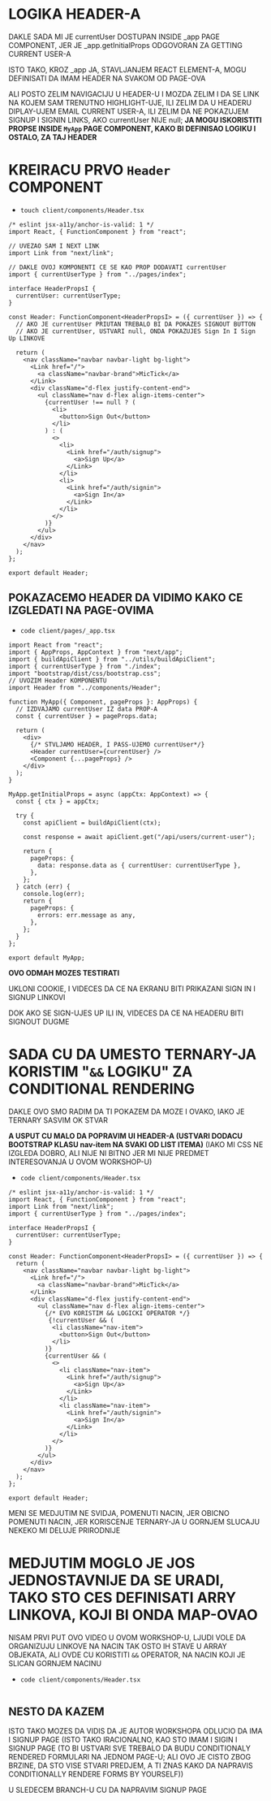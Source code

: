 # LOGIKA HEADER-A

DAKLE SADA MI JE currentUser DOSTUPAN INSIDE _app PAGE COMPONENT, JER JE _app.getInitialProps ODGOVORAN ZA GETTING CURRENT USER-A

ISTO TAKO, KROZ _app JA, STAVLJANJEM REACT ELEMENT-A, MOGU DEFINISATI DA IMAM HEADER NA SVAKOM OD PAGE-OVA

ALI POSTO ZELIM NAVIGACIJU U HEADER-U I MOZDA ZELIM I DA SE LINK NA KOJEM SAM TRENUTNO HIGHLIGHT-UJE, ILI ZELIM DA U HEADERU DIPLAY-UJEM EMAIL CURRENT USER-A, ILI ZELIM DA NE POKAZUJEM SIGNUP I SIGNIN LINKS, AKO currentUser NIJE null; **JA MOGU ISKORISTITI PROPSE INSIDE `MyApp` PAGE COMPONENT, KAKO BI DEFINISAO LOGIKU I OSTALO, ZA TAJ HEADER**

# KREIRACU PRVO `Header` COMPONENT

- `touch client/components/Header.tsx`

```tsx
/* eslint jsx-a11y/anchor-is-valid: 1 */
import React, { FunctionComponent } from "react";

// UVEZAO SAM I NEXT LINK
import Link from "next/link";

// DAKLE OVOJ KOMPONENTI CE SE KAO PROP DODAVATI currentUser
import { currentUserType } from "../pages/index";

interface HeaderPropsI {
  currentUser: currentUserType;
}

const Header: FunctionComponent<HeaderPropsI> = ({ currentUser }) => {
  // AKO JE currentUser PRIUTAN TREBALO BI DA POKAZES SIGNOUT BUTTON
  // AKO JE currentUser, USTVARI null, ONDA POKAZUJES Sign In I Sign Up LINKOVE

  return (
    <nav className="navbar navbar-light bg-light">
      <Link href="/">
        <a className="navbar-brand">MicTick</a>
      </Link>
      <div className="d-flex justify-content-end">
        <ul className="nav d-flex align-items-center">
          {currentUser !== null ? (
            <li>
              <button>Sign Out</button>
            </li>
          ) : (
            <>
              <li>
                <Link href="/auth/signup">
                  <a>Sign Up</a>
                </Link>
              </li>
              <li>
                <Link href="/auth/signin">
                  <a>Sign In</a>
                </Link>
              </li>
            </>
          )}
        </ul>
      </div>
    </nav>
  );
};

export default Header;
```

## POKAZACEMO HEADER DA VIDIMO KAKO CE IZGLEDATI NA PAGE-OVIMA

- `code client/pages/_app.tsx`

```tsx
import React from "react";
import { AppProps, AppContext } from "next/app";
import { buildApiClient } from "../utils/buildApiClient";
import { currentUserType } from "./index";
import "bootstrap/dist/css/bootstrap.css";
// UVOZIM Header KOMPONENTU
import Header from "../components/Header";

function MyApp({ Component, pageProps }: AppProps) {
  // IZDVAJAMO currentUser IZ data PROP-A
  const { currentUser } = pageProps.data;

  return (
    <div>
      {/* STVLJAMO HEADER, I PASS-UJEMO currentUser*/}
      <Header currentUser={currentUser} />
      <Component {...pageProps} />
    </div>
  );
}

MyApp.getInitialProps = async (appCtx: AppContext) => {
  const { ctx } = appCtx;

  try {
    const apiClient = buildApiClient(ctx);

    const response = await apiClient.get("/api/users/current-user");

    return {
      pageProps: {
        data: response.data as { currentUser: currentUserType },
      },
    };
  } catch (err) {
    console.log(err);
    return {
      pageProps: {
        errors: err.message as any,
      },
    };
  }
};

export default MyApp;
```

**OVO ODMAH MOZES TESTIRATI**

UKLONI COOKIE, I VIDECES DA CE NA EKRANU BITI PRIKAZANI SIGN IN I SIGNUP LINKOVI

DOK AKO SE SIGN-UJES UP ILI IN, VIDECES DA CE NA HEADERU BITI SIGNOUT DUGME

# SADA CU DA UMESTO TERNARY-JA KORISTIM "`&&` LOGIKU" ZA CONDITIONAL RENDERING

DAKLE OVO SMO RADIM DA TI POKAZEM DA MOZE I OVAKO, IAKO JE TERNARY SASVIM OK STVAR

**A USPUT CU MALO DA POPRAVIM UI HEADER-A (USTVARI DODACU BOOTSTRAP KLASU nav-item NA SVAKI OD LIST ITEMA)** (IAKO MI CSS NE IZGLEDA DOBRO, ALI NIJE NI BITNO JER MI NIJE PREDMET INTERESOVANJA U OVOM WORKSHOP-U)

- `code client/components/Header.tsx`

```tsx
/* eslint jsx-a11y/anchor-is-valid: 1 */
import React, { FunctionComponent } from "react";
import Link from "next/link";
import { currentUserType } from "../pages/index";

interface HeaderPropsI {
  currentUser: currentUserType;
}

const Header: FunctionComponent<HeaderPropsI> = ({ currentUser }) => {
  return (
    <nav className="navbar navbar-light bg-light">
      <Link href="/">
        <a className="navbar-brand">MicTick</a>
      </Link>
      <div className="d-flex justify-content-end">
        <ul className="nav d-flex align-items-center">
          {/* EVO KORISTIM && LOGICKI OPERATOR */}
           {!currentUser && (
            <li className="nav-item">
              <button>Sign Out</button>
            </li>
          )}
          {currentUser && (
            <>
              <li className="nav-item">
                <Link href="/auth/signup">
                  <a>Sign Up</a>
                </Link>
              </li>
              <li className="nav-item">
                <Link href="/auth/signin">
                  <a>Sign In</a>
                </Link>
              </li>
            </>
          )}
        </ul>
      </div>
    </nav>
  );
};

export default Header;
```

MENI SE MEDJUTIM NE SVIDJA, POMENUTI NACIN, JER OBICNO POMENUTI NACIN, JER KORISCENJE TERNARY-JA U GORNJEM SLUCAJU NEKEKO MI DELUJE PRIRODNIJE

# MEDJUTIM MOGLO JE JOS JEDNOSTAVNIJE DA SE URADI, TAKO STO CES DEFINISATI ARRY LINKOVA, KOJI BI ONDA MAP-OVAO

NISAM PRVI PUT OVO VIDEO U OVOM WORKSHOP-U, LJUDI VOLE DA ORGANIZUJU LINKOVE NA NACIN TAK OSTO IH STAVE U ARRAY OBJEKATA, ALI OVDE CU KORISTITI `&&` OPERATOR, NA NACIN KOJI JE SLICAN GORNJEM NACINU

- `code client/components/Header.tsx`

```tsx

```

## NESTO DA KAZEM

ISTO TAKO MOZES DA VIDIS DA JE AUTOR WORKSHOPA ODLUCIO DA IMA I SIGNUP PAGE (ISTO TAKO IRACIONALNO, KAO STO IMAM I SIGIN I SIGNUP PAGE (TO BI USTVARI SVE TREBALO DA BUDU CONDITIONALY RENDERED FORMULARI NA JEDNOM PAGE-U; ALI OVO JE CISTO ZBOG BRZINE, DA STO VISE STVARI PREDJEM, A TI ZNAS KAKO DA NAPRAVIS CONDITIONALLY RENDERE FORMS BY YOURSELF))

U SLEDECEM BRANCH-U CU DA NAPRAVIM SIGNUP PAGE

